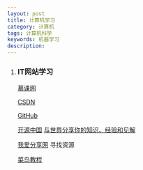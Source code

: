 ```yaml
---
layout: post
title: 计算机学习
category: 计算机
tags: 计算机科学
keywords: 机器学习
description: 
---
```






1.  <h3>IT网站学习</h3>
  
    [慕课网](http://www.imooc.com/)

    [CSDN](http://www.csdn.net/)

    [GitHub](https://github.com/)

    [开源中国](https://www.oschina.net/)
    [与世界分享你的知识、经验和见解](https://www.zhihu.com/)

    [我爱分享网](http://www.5afxw.com/) 
    寻找资源

    [菜鸟教程](http://www.runoob.com/)